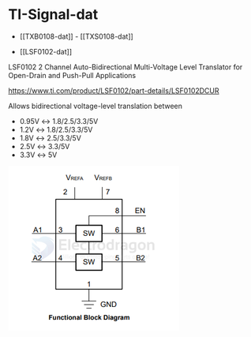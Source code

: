 
# TI-Signal-dat

- [[TXB0108-dat]] - [[TXS0108-dat]]

- [[LSF0102-dat]]

LSF0102 2 Channel Auto-Bidirectional Multi-Voltage Level Translator for Open-Drain and Push-Pull Applications

https://www.ti.com/product/LSF0102/part-details/LSF0102DCUR

Allows bidirectional voltage-level translation between
- 0.95V ↔ 1.8/2.5/3.3/5V
- 1.2V ↔ 1.8/2.5/3.3/5V
- 1.8V ↔ 2.5/3.3/5V
- 2.5V ↔ 3.3/5V
- 3.3V ↔ 5V


![](2024-12-29-13-32-02.png)